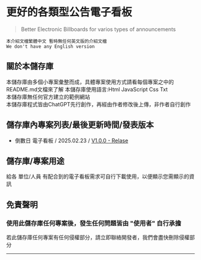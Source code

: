 # 更好的各類型公告電子看板 
> Better Electronic Billboards for varios types of announcements  <br>

`本介紹文檔繁體中文 暫時無任何英文版的介紹文檔`</br>
`We don't have any English version`


## 關於本儲存庫
本儲存庫由多個小專案彙整而成，具體專案使用方式請看每個專案之中的README.md文檔來了解
本儲存庫使用語言:Html JavaScript Css Txt<br>
本儲存庫無任何官方建立的範例網站<br>
本儲存庫程式皆由ChatGPT先行創作，再經由作者修改後上傳，非作者自行創作

## 儲存庫內專案列表/最後更新時間/發表版本
- 倒數日 電子看板 / 2025.02.23 / [V1.0.0 - Relase](https://github.com/Yo-codeback/Dashboard-ICboard/releases/tag/%E5%80%92%E6%95%B8%E6%97%A5)

## 儲存庫/專案用途
給各 單位/人員 有配合到的電子看板需求可自行下載使用，以便顯示您需顯示的資訊<br>

## 免責聲明
<h3>使用此儲存庫任何專案後，發生任何問題皆由 "使用者" 自行承擔 </h3>
若此儲存庫任何專案有任何侵權部分，請立即聯絡開發者，我們會盡快刪除侵權部分</br>


***


